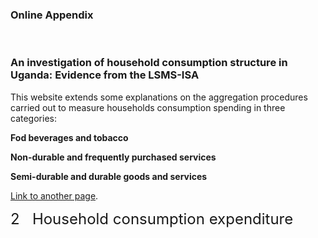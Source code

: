 ### Online Appendix 
<br /> 

### An investigation of household consumption structure in Uganda: Evidence from the LSMS-ISA


This website extends some explanations on the aggregation procedures carried out to measure households consumption spending in three categories:

**Fod beverages and tobacco**

**Non-durable and frequently purchased services**

**Semi-durable and durable goods and services**



[Link to another page](./another-page.html).

  


<font size="5">2&nbsp;&nbsp; Household consumption expenditure</font> <br>





